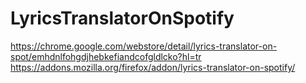 # LyricsTranslatorOnSpotify

https://chrome.google.com/webstore/detail/lyrics-translator-on-spot/emhdnlfohgdjhebkefiandcofgldlcko?hl=tr
https://addons.mozilla.org/firefox/addon/lyrics-translator-on-spotify/
